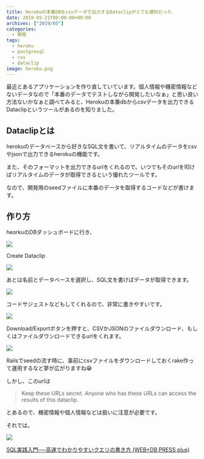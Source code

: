 ```yaml
---
title: Herokuの本番DBをcsvデータで出力するDataclipがとても便利だった
date: 2019-05-21T09:00:00+09:00
archives: ["2019/05"]
categories:
  - 開発
tags:
  - heroku
  - postgresql
  - csv
  - dataclip
image: heroku.png
---
```

最近とあるアプリケーションを作り直していています。個人情報や機密情報などないデータなので「本番のデータでテストしながら開発したいなぁ」と思い良い方法ないかなぁと調べてみると、Herokuの本番dbからcsvデータを出力できるDataclipというツールがあるのを知りました。

<!--more-->

## Dataclipとは

herokuのデータベースから好きなSQL文を書いて、リアルタイムのデータをcsvやjsonで出力できるherokuの機能です。

また、そのフォーマットを出力できるurlをくれるので、いつでもそのurlを叩けばリアルタイムのデータが取得できるという優れたツールです。

なので、開発用のseedファイルに本番のデータを取得するコードなどが書けます。

## 作り方

heorkuのDBダッシュボードに行き、

![](/images/VG1rpzqjxWJtCvBzkHo8awkA70ehqVNc.png)

Create Dataclip

![](/images/Fig31bOyXD7Nj5DqKM3VjlG66rfE5CAJ.png)

あとは名前とデータベースを選択し、SQL文を書けばデータが取得できます。

![](/images/9PVxQqp7OvJdtJyodoYC0U9XDqhIcqXN.png)

コードサジェストなどもしてくれるので、非常に書きやすいです。

![](/images/APDL7lmXRUtNh22XYror6B6gYdtwCM3Y.png)

Download/Exportボタンを押すと、CSVかJSONのファイルダウンロード、もしくはファイルダウンロードできるurlをくれます。

![](/images/hEVgeVZpe3fEdYdwFMH7pw01t97y8v2x.png)

Railsでseedの流す時に、事前にcsvファイルをダウンロードしておくrake作って運用するなど夢が広がりますね😁

しかし、このurlは

> Keep these URLs secret. Anyone who has these URLs can access the results of this dataclip.

とあるので、機密情報や個人情報などは扱いに注意が必要です。

それでは。

<div class="amazfy">
<a href="https://www.amazon.co.jp/dp/4774173010?tag=t4traw-22">
<img src="https://ws-fe.amazon-adsystem.com/widgets/q?_encoding=UTF8&ASIN=4774173010&Format=_SL250_&ID=AsinImage&MarketPlace=JP&ServiceVersion=20070822&WS=1&tag=t4traw-22&language=ja_JP">
<p>SQL実践入門──高速でわかりやすいクエリの書き方 (WEB+DB PRESS plus)</p>
</a>
</div>